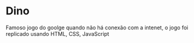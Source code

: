 # <strong>Dino</strong>
Famoso jogo do goolge quando não há conexão com a intenet, o jogo foi replicado usando HTML, CSS, JavaScript 
